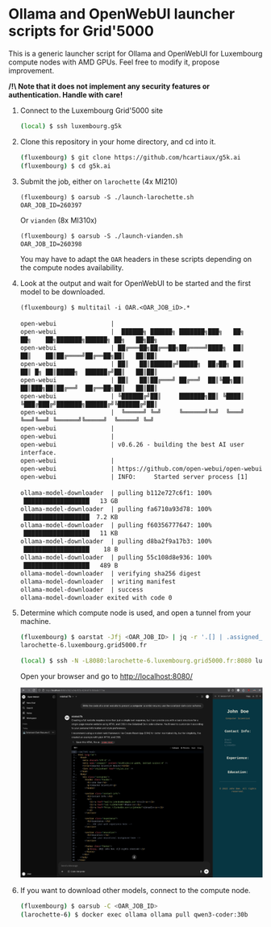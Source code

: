 # Ollama and OpenWebUI launcher scripts for Grid'5000

This is a generic launcher script for Ollama and OpenWebUI for Luxembourg compute nodes with AMD GPUs.
Feel free to modify it, propose improvement.

**/!\ Note that it does not implement any security features or authentication.
Handle with care!**

1. Connect to the Luxembourg Grid'5000 site

   ```bash
   (local) $ ssh luxembourg.g5k
   ```

2. Clone this repository in your home directory, and cd into it.

   ```bash
   (fluxembourg) $ git clone https://github.com/hcartiaux/g5k.ai
   (fluxembourg) $ cd g5k.ai
   ```

3. Submit the job, either on `larochette` (4x MI210)

   ```
   (fluxembourg) $ oarsub -S ./launch-larochette.sh
   OAR_JOB_ID=260397
   ```

   Or `vianden` (8x MI310x)

   ```
   (fluxembourg) $ oarsub -S ./launch-vianden.sh
   OAR_JOB_ID=260398
   ```

   You may have to adapt the `OAR` headers in these scripts depending on the compute nodes availability.

4. Look at the output and wait for OpenWebUI to be started and the first model to be downloaded.

   ```
   (fluxembourg) $ multitail -i OAR.<OAR_JOB_iD>.*

   open-webui               |
   open-webui               |  ██████╗ ██████╗ ███████╗███╗   ██╗    ██╗    ██╗███████╗██████╗ ██╗   ██╗██╗
   open-webui               | ██╔═══██╗██╔══██╗██╔════╝████╗  ██║    ██║    ██║██╔════╝██╔══██╗██║   ██║██║
   open-webui               | ██║   ██║██████╔╝█████╗  ██╔██╗ ██║    ██║ █╗ ██║█████╗  ██████╔╝██║   ██║██║
   open-webui               | ██║   ██║██╔═══╝ ██╔══╝  ██║╚██╗██║    ██║███╗██║██╔══╝  ██╔══██╗██║   ██║██║
   open-webui               | ╚██████╔╝██║     ███████╗██║ ╚████║    ╚███╔███╔╝███████╗██████╔╝╚██████╔╝██║
   open-webui               |  ╚═════╝ ╚═╝     ╚══════╝╚═╝  ╚═══╝     ╚══╝╚══╝ ╚══════╝╚═════╝  ╚═════╝ ╚═╝
   open-webui               |
   open-webui               |
   open-webui               | v0.6.26 - building the best AI user interface.
   open-webui               |
   open-webui               | https://github.com/open-webui/open-webui
   open-webui               | INFO:     Started server process [1]

   ollama-model-downloader  | pulling b112e727c6f1: 100% ▕██████████████████▏  13 GB
   ollama-model-downloader  | pulling fa6710a93d78: 100% ▕██████████████████▏ 7.2 KB
   ollama-model-downloader  | pulling f60356777647: 100% ▕██████████████████▏  11 KB
   ollama-model-downloader  | pulling d8ba2f9a17b3: 100% ▕██████████████████▏   18 B
   ollama-model-downloader  | pulling 55c108d8e936: 100% ▕██████████████████▏  489 B
   ollama-model-downloader  | verifying sha256 digest
   ollama-model-downloader  | writing manifest
   ollama-model-downloader  | success
   ollama-model-downloader exited with code 0
   ```

5. Determine which compute node is used, and open a tunnel from your machine.

   ```bash
   (fluxembourg) $ oarstat -Jfj <OAR_JOB_ID> | jq -r '.[] | .assigned_network_address[0]'
   larochette-6.luxembourg.grid5000.fr
   ```

   ```bash
   (local) $ ssh -N -L8080:larochette-6.luxembourg.grid5000.fr:8080 luxembourg.g5k
   ```

   Open your browser and go to [http://localhost:8080/](http://localhost:8080)

   ![screenshot](screenshot.png)

6. If you want to download other models, connect to the compute node.

   ```bash
   (fluxembourg) $ oarsub -C <OAR_JOB_ID>
   (larochette-6) $ docker exec ollama ollama pull qwen3-coder:30b
   ```
